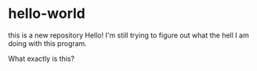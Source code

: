 # hello-world
this is a new repository
Hello! I'm still trying to figure out what the hell I am doing with this program.

What exactly is this?
